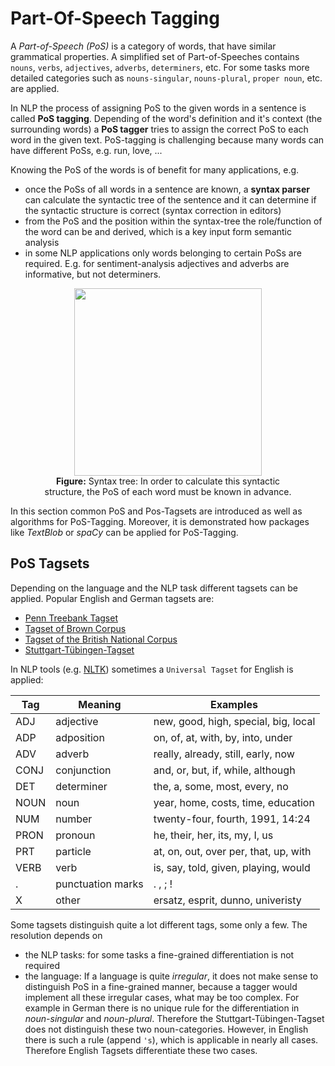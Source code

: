 Part-Of-Speech Tagging
======================

A *Part-of-Speech (PoS)* is a category of words, that have similar grammatical properties. A simplified set of Part-of-Speeches contains `nouns`, `verbs`, `adjectives`, `adverbs`, `determiners`, etc. For some tasks more detailed categories such as `nouns-singular`, `nouns-plural`, `proper noun`, etc. are applied. 

In NLP the process of assigning PoS to the given words in a sentence is called **PoS tagging**. Depending of the word's definition and it's context (the surrounding words) a **PoS tagger** tries to assign the correct PoS to each word in the given text. PoS-tagging is challenging because many words can have different PoSs, e.g. run, love, ... 

Knowing the PoS of the words is of benefit for many applications, e.g.

* once the PoSs of all words in a sentence are known, a **syntax parser** can calculate the syntactic tree of the sentence and it can determine if the syntactic structure is correct (syntax correction in editors)
* from the PoS and the position within the syntax-tree the role/function of the word can be and derived, which is a key input form semantic analysis
* in some NLP applications only words belonging to certain PoSs are required. E.g. for sentiment-analysis adjectives and adverbs are informative, but not determiners.  

<figure align="center">
<img width="300" src="https://maucher.home.hdm-stuttgart.de/Pics/parseTreeMorningFlight.jpg">
<figcaption><b>Figure:</b> Syntax tree: In order to calculate this syntactic structure, the PoS of each word must be known in advance.</figcaption>
</figure>

In this section common PoS and Pos-Tagsets are introduced as well as algorithms for PoS-Tagging. Moreover, it is demonstrated how packages like *TextBlob* or *spaCy* can be applied for PoS-Tagging. 

## PoS Tagsets

Depending on the language and the NLP task different tagsets can be applied. Popular English and German tagsets are:

* [Penn Treebank Tagset](https://www.ling.upenn.edu/courses/Fall_2003/ling001/penn_treebank_pos.html)
* [Tagset of Brown Corpus](https://www.ling.upenn.edu/courses/Fall_2003/ling001/penn_treebank_pos.html)
* [Tagset of the British National Corpus](http://www.natcorp.ox.ac.uk/docs/c5spec.html)
* [Stuttgart-Tübingen-Tagset](https://www.ims.uni-stuttgart.de/forschung/ressourcen/lexika/germantagsets/#id-cfcbf0a7-0)

In NLP tools (e.g. [NLTK](https://www.nltk.org)) sometimes a `Universal Tagset` for English is applied:

| **Tag**      | **Meaning**         | **Examples**                          |
|---------------|---------------------|---------------------------------------|
| ADJ           | adjective           | new, good, high, special, big, local  |
| ADP           | adposition          | on, of, at, with, by, into, under     |
| ADV           | adverb              | really, already, still, early, now    |
| CONJ          | conjunction         | and, or, but, if, while, although     |
| DET           | determiner          | the, a, some, most, every, no         |
| NOUN          | noun                | year, home, costs, time, education    |
| NUM           | number              | twenty\-four, fourth, 1991, 14:24     |
| PRON          | pronoun             | he, their, her, its, my, I, us        |
| PRT           | particle            | at, on, out, over per, that, up, with |
| VERB          | verb                | is, say, told, given, playing, would  |
| .             | punctuation marks   | . , ; !                               |
| X             | other               | ersatz, esprit, dunno, univeristy     |


Some tagsets distinguish quite a lot different tags, some only a few. The resolution depends on 

* the NLP tasks: for some tasks a fine-grained differentiation is not required
* the language: If a language is quite *irregular*, it does not make sense to distinguish PoS in a fine-grained manner, because a tagger would implement all these irregular cases, what may be too complex. For example in German there is no unique rule for the differentiation in *noun-singular* and *noun-plural*. Therefore the Stuttgart-Tübingen-Tagset does not distinguish these two noun-categories. However, in English there is such a rule (append `'s`), which is applicable in nearly all cases. Therefore English Tagsets differentiate these two cases.
